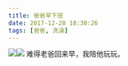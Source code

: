 ```yaml
---
title: 爸爸早下班
date: 2017-12-28 18:30:26
tags: [爸爸, 洗澡]
---
```

![](//20170326.com/panda-20171228.jpeg)![](//20170326.com/panda-20171228-2.jpeg)
难得老爸回来早，我陪他玩玩。